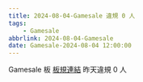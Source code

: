 ```yaml
---
title: 2024-08-04-Gamesale 違規 0 人
tags:
    - Gamesale
abbrlink: 2024-08-04-Gamesale
date: Gamesale-2024-08-04 12:00:00
---
```

Gamesale 板 [板規連結](https://www.ptt.cc/bbs/Gossiping/M.1637425085.A.07D.html)
昨天違規 0 人
